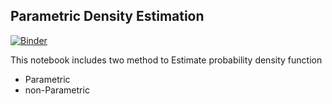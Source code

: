 ## Parametric Density Estimation
[![Binder](https://mybinder.org/badge_logo.svg)](https://hub-binder.mybinder.ovh/user/hesamedn-stochastic_process-qrj44ysh/notebooks/PDF_Estimation/PDF_Estimation.ipynb)

This notebook includes two method to Estimate probability density function
* Parametric
* non-Parametric
